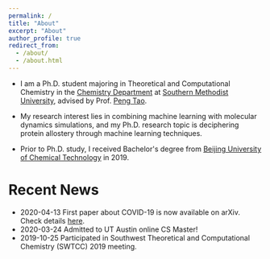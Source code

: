 ```yaml
---
permalink: /
title: "About"
excerpt: "About"
author_profile: true
redirect_from: 
  - /about/
  - /about.html
---
```


* I am a Ph.D. student majoring in Theoretical and Computational Chemistry in the [Chemistry Department](https://www.smu.edu/chemistry) at [Southern Methodist University](https://www.smu.edu), advised by Prof. [Peng Tao](http://faculty.smu.edu/ptao/). 

* My research interest lies in combining machine learning with molecular dynamics simulations, and my Ph.D. research topic is deciphering protein allostery through machine learning techniques.

* Prior to Ph.D. study, I received Bachelor's degree from [Beijing University of Chemical Technology](http://english.buct.edu.cn) in 2019.


# Recent News
* 2020-04-13 First paper about COVID-19 is now available on arXiv. Check details [here](https://arxiv.org/abs/2004.05256). 
* 2020-03-24 Admitted to UT Austin online CS Master!
* 2019-10-25 Participated in Southwest Theoretical and Computational Chemistry (SWTCC) 2019 meeting. 
